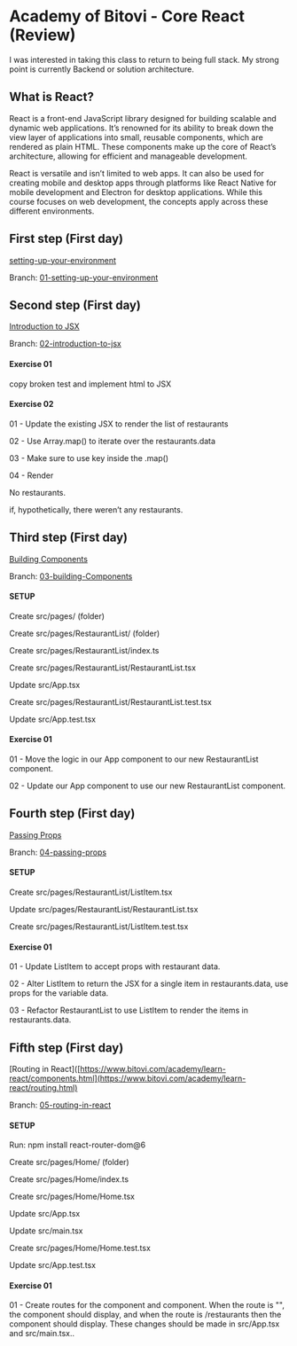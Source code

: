 # Academy of Bitovi - Core React (Review)


I was interested in taking this class to return to being full stack. My strong point is currently Backend or solution architecture.


## What is React?


React is a front-end JavaScript library designed for building scalable and dynamic web applications. It’s renowned for its ability to break down the view layer of applications into small, reusable components, which are rendered as plain HTML. These components make up the core of React’s architecture, allowing for efficient and manageable development.

React is versatile and isn’t limited to web apps. It can also be used for creating mobile and desktop apps through platforms like React Native for mobile development and Electron for desktop applications. While this course focuses on web development, the concepts apply across these different environments.

## First step (First day)


[setting-up-your-environment](https://www.bitovi.com/academy/learn-react/setting-up-your-environment.html)

Branch: [01-setting-up-your-environment](https://github.com/thomazbandeira/bitovi-academy-learn-core-react/tree/01-setting-up-your-environment)


## Second step (First day)


[Introduction to JSX](https://www.bitovi.com/academy/learn-react/intro-to-jsx.html)

Branch: [02-introduction-to-jsx](https://github.com/thomazbandeira/bitovi-academy-learn-core-react/tree/02-introduction-to-jsx)

#### Exercise 01


copy broken test and implement html to JSX

#### Exercise 02


01 - Update the existing JSX to render the list of restaurants

02 - Use Array.map() to iterate over the restaurants.data

03 - Make sure to use key inside the .map()

04 - Render <p>No restaurants.</p> if, hypothetically, there weren’t any restaurants.

## Third step (First day)


[Building Components](https://www.bitovi.com/academy/learn-react/components.html)

Branch: [03-building-Components](https://github.com/thomazbandeira/bitovi-academy-learn-core-react/blob/03-building-components)


#### SETUP


 Create src/pages/ (folder)

 Create src/pages/RestaurantList/ (folder)

 Create src/pages/RestaurantList/index.ts

 Create src/pages/RestaurantList/RestaurantList.tsx

 Update src/App.tsx

 Create src/pages/RestaurantList/RestaurantList.test.tsx

 Update src/App.test.tsx

 #### Exercise 01 


 01 - Move the logic in our App component to our new RestaurantList component.
 
 02 - Update our App component to use our new RestaurantList component.

 ## Fourth step (First day)

[Passing Props](https://www.bitovi.com/academy/learn-react/components.html)

Branch: [04-passing-props](https://github.com/thomazbandeira/bitovi-academy-learn-core-react/tree/04-passing-props)


#### SETUP


Create src/pages/RestaurantList/ListItem.tsx

Update src/pages/RestaurantList/RestaurantList.tsx

 Create src/pages/RestaurantList/ListItem.test.tsx


  #### Exercise 01 

  01 - Update ListItem to accept props with restaurant data.

  02 - Alter ListItem to return the JSX for a single item in restaurants.data, use props for the variable data.

  03 - Refactor RestaurantList to use ListItem to render the items in restaurants.data.

   ## Fifth step (First day)

[Routing in React]([https://www.bitovi.com/academy/learn-react/components.html](https://www.bitovi.com/academy/learn-react/routing.html)

Branch: [05-routing-in-react](https://github.com/thomazbandeira/bitovi-academy-learn-core-react/tree/05-routing-in-react)


#### SETUP

Run: npm install react-router-dom@6

 Create src/pages/Home/ (folder)

 Create src/pages/Home/index.ts

 Create src/pages/Home/Home.tsx

 Update src/App.tsx

 Update src/main.tsx

 Create src/pages/Home/Home.test.tsx

 Update src/App.test.tsx

  #### Exercise 01 

  01 - Create routes for the <Home> component and <RestaurantList> component. When the route is "", the <Home> component should display, and when the route is /restaurants then the <RestaurantList> component should display. These changes should be made in src/App.tsx and src/main.tsx..
